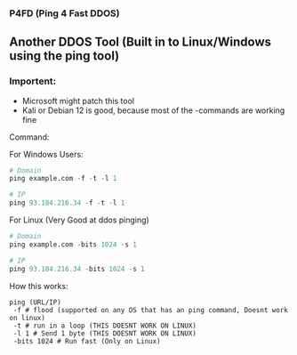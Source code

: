 ### P4FD (Ping 4 Fast DDOS)
## Another DDOS Tool (Built in to Linux/Windows using the ping tool)

### Importent:
- Microsoft might patch this tool
- Kali or Debian 12 is good, because most of the -commands are working fine

Command: 

For Windows Users:
```python
# Domain
ping example.com -f -t -l 1

# IP
ping 93.184.216.34 -f -t -l 1
```

For Linux (Very Good at ddos pinging)
```python
# Domain
ping example.com -bits 1024 -s 1 

# IP
ping 93.184.216.34 -bits 1024 -s 1
```

How this works:
```
ping (URL/IP)
 -f # flood (supported on any OS that has an ping command, Doesnt work on linux)
 -t # run in a loop (THIS DOESNT WORK ON LINUX)
 -l 1 # Send 1 byte (THIS DOESNT WORK ON LINUX)
 -bits 1024 # Run fast (Only on Linux)
```

